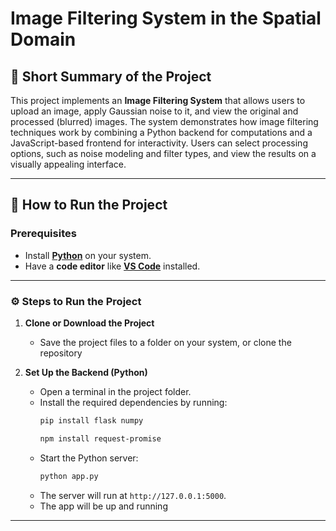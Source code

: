 # Image Filtering System in the Spatial Domain

## 📄 Short Summary of the Project
This project implements an **Image Filtering System** that allows users to upload an image, apply Gaussian noise to it, and view the original and processed (blurred) images. The system demonstrates how image filtering techniques work by combining a Python backend for computations and a JavaScript-based frontend for interactivity. Users can select processing options, such as noise modeling and filter types, and view the results on a visually appealing interface.

---

## 🚀 How to Run the Project

### Prerequisites
- Install [**Python**](https://www.python.org/downloads/) on your system.
- Have a **code editor** like [**VS Code**](https://code.visualstudio.com/) installed.

---

### ⚙️ Steps to Run the Project

1. **Clone or Download the Project**
   - Save the project files to a folder on your system, or clone the repository

2. **Set Up the Backend (Python)**
   - Open a terminal in the project folder.
   - Install the required dependencies by running:
     ```bash
     pip install flask numpy
     ```
     ```bash
     npm install request-promise
     ```
   - Start the Python server:
     ```bash
     python app.py
     ```
   - The server will run at `http://127.0.0.1:5000`.
   - The app will be up and running
---

